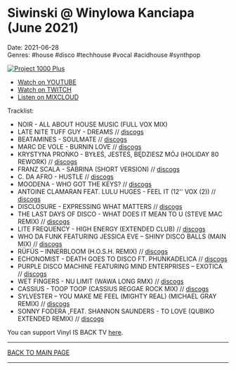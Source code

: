 # Siwinski @ Winylowa Kanciapa (June 2021)

Date: 2021-06-28  
Genres: #house #disco #techhouse #vocal #acidhouse #synthpop  

[![Project 1000 Plus](https://thumbnailer.mixcloud.com/unsafe/300x300/extaudio/8/5/0/c/19de-3f2c-42a2-ab50-fc6b5f8ff456)](https://www.youtube.com/watch?v=GvweekKmS3o)


* [Watch on YOUTUBE](https://www.youtube.com/watch?v=GvweekKmS3o)
* [Watch on TWITCH](https://www.twitch.tv/vinylisbacktv/video/1070473074)
* [Listen on MIXCLOUD](https://www.mixcloud.com/project1000plus/siwinski-winylowa-kanciapa-066/)

Tracklist:

* NOIR - ALL ABOUT HOUSE MUSIC (FULL VOX MIX)
* LATE NITE TUFF GUY - DREAMS // [discogs](https://www.discogs.com/LNTG-Tuff-Cut-08/release/7269257)
* BEATAMINES - SOULMATE // [discogs](https://www.discogs.com/Beatamines-In-Motion/release/4297770)
* MARC DE VOLE - BURNIN LOVE // [discogs](https://www.discogs.com/Various-When-Fire-Loves/release/5981955)
* KRYSTYNA PROŃKO - BYŁEŚ, JESTEŚ, BĘDZIESZ MÓJ (HOLIDAY 80 REWORK) // [discogs](https://www.discogs.com/Holiday-80-Various-The-Very-Holiday-80-Sampler/release/18484993)
* FRANZ SCALA - SABRINA (SHORT VERSION) // [discogs](https://www.discogs.com/Various-Feel-The-Drive/release/15884805)
* C. DA AFRO - HUSTLE // [discogs](https://www.discogs.com/C-Da-Afro-HUSTLE-/release/17273245)
* MOODENA - WHO GOT THE KEYS? // [discogs](https://www.discogs.com/Various-Tropical-Disco-Records-Volume-Twenty-One/release/19066327)
* ANTOINE CLAMARAN FEAT. LULU HUGES - FEEL IT (12'' VOX (2)) // [discogs](https://www.discogs.com/Antoine-Clamaran-Feel-It/release/306697)
* DISCLOSURE - EXPRESSING WHAT MATTERS // [discogs](https://www.discogs.com/Disclosure-Ecstasy/release/15694045)
* THE LAST DAYS OF DISCO - WHAT DOES IT MEAN TO U (STEVE MAC REMIX) // [discogs](https://www.discogs.com/The-Last-Days-Of-Disco-What-Does-It-Mean-To-U/release/1097060)
* LITE FREQUENCY - HIGH ENERGY (EXTENDED CLUB) // [discogs](https://www.discogs.com/Lite-Frequency-High-Energy/release/1887113)
* WHO DA FUNK FEATURING JESSICA EVE ‎– SHINY DISCO BALLS (MAIN MIX) // [discogs](https://www.discogs.com/Who-Da-Funk-Featuring-Jessica-Eve-Shiny-Disco-Balls/release/68011)
* RÜFÜS ‎– INNERBLOOM (H.O.S.H. REMIX) // [discogs](https://www.discogs.com/R%C3%BCf%C3%BCs-Innerbloom/release/16774746)
* ECHONOMIST - DEATH GOES TO DISCO FT. PHUNKADELICA // [discogs](https://www.discogs.com/Echonomist-Get-Closer-Ep/release/19285891)
* PURPLE DISCO MACHINE FEATURING MIND ENTERPRISES ‎– EXOTICA // [discogs](discogs.com/Purple-Disco-Machine-Featuring-Mind-Enterprises-Exotica/release/16263366)
* WET FINGERS - NU LIMIT (WAWA LONG RMX) // [discogs](https://www.discogs.com/DJ-Adamus-Mafia-Mike-Pres-Wet-Fingers-Hi-Fi-Superstar/release/772914)
* CASSIUS ‎- TOOP TOOP (CASSIUS REGGAE ROCK MIX) // [discogs](https://www.discogs.com/Cassius-Toop-Toop/release/733148)
* SYLVESTER ‎– YOU MAKE ME FEEL (MIGHTY REAL) (MICHAEL GRAY REMIX) // [discogs](https://www.discogs.com/Sylvester-You-Make-Me-Feel-Mighty-Real/release/13833175)
* SONNY FODERA ,FEAT. SHANNON SAUNDERS - TO LOVE (QUBIKO EXTENDED REMIX) // [discogs](https://www.discogs.com/Various-Sampler-EP-2/release/12885010)

You can support Vinyl IS BACK TV [here](https://www.paymedia.pl/vinylisback).


----

[BACK TO MAIN PAGE](./README.md)

----
